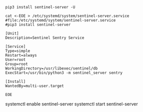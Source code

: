 
```
pip3 install sentinel-server -U
```

```
cat <-EOE > /etc/systemd/system/sentinel-server.service
#file:/etc/systemd/system/sentinel-server.service
#pip3 install sentinel-server

[Unit]
Description=Sentinel Sentry Service

[Service]
Type=simple
Restart=always
User=root
Group=root
WorkingDirectory=/usr/libexec/sentinel/db
ExecStart=/usr/bin/python3 -m sentinel_server sentry

[Install]
WantedBy=multi-user.target

EOE
```

systemctl enable sentinel-server
systemctl start sentinel-server


